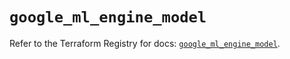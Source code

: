# `google_ml_engine_model`

Refer to the Terraform Registry for docs: [`google_ml_engine_model`](https://registry.terraform.io/providers/hashicorp/google/6.39.0/docs/resources/ml_engine_model).
